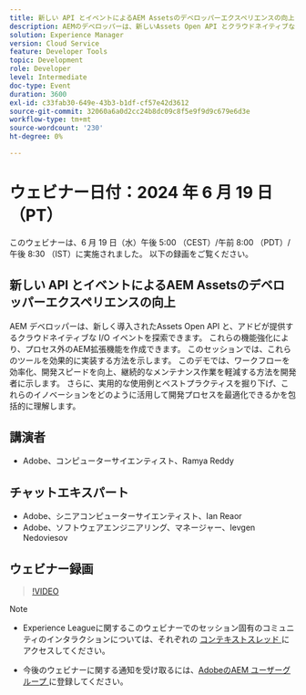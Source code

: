 ```yaml
---
title: 新しい API とイベントによるAEM Assetsのデベロッパーエクスペリエンスの向上
description: AEMのデベロッパーは、新しいAssets Open API とクラウドネイティブな I/O イベントを探索し、実践的なユースケースとベストプラクティスを実演しながら、プロセス外のAEM拡張機能を作成し、ワークフローを合理化し、開発スピードを向上し、メンテナンスを軽減できます。
solution: Experience Manager
version: Cloud Service
feature: Developer Tools
topic: Development
role: Developer
level: Intermediate
doc-type: Event
duration: 3600
exl-id: c33fab30-649e-43b3-b1df-cf57e42d3612
source-git-commit: 32060a6a0d2cc24b8dc09c8f5e9f9d9c679e6d3e
workflow-type: tm+mt
source-wordcount: '230'
ht-degree: 0%

---
```


# ウェビナー日付：2024 年 6 月 19 日（PT）

このウェビナーは、6 月 19 日（水）午後 5:00 （CEST）/午前 8:00 （PDT）/午後 8:30 （IST）に実施されました。 以下の録画をご覧ください。

## 新しい API とイベントによるAEM Assetsのデベロッパーエクスペリエンスの向上

AEM デベロッパーは、新しく導入されたAssets Open API と、アドビが提供するクラウドネイティブな I/O イベントを探索できます。 これらの機能強化により、プロセス外のAEM拡張機能を作成できます。 このセッションでは、これらのツールを効果的に実装する方法を示します。 このデモでは、ワークフローを効率化、開発スピードを向上、継続的なメンテナンス作業を軽減する方法を開発者に示します。 さらに、実用的な使用例とベストプラクティスを掘り下げ、これらのイノベーションをどのように活用して開発プロセスを最適化できるかを包括的に理解します。

## 講演者

* Adobe、コンピューターサイエンティスト、Ramya Reddy

## チャットエキスパート

* Adobe、シニアコンピューターサイエンティスト、Ian Reaor
* Adobe、ソフトウェアエンジニアリング、マネージャー、Ievgen Nedoviesov

## ウェビナー録画

>[!VIDEO](https://video.tv.adobe.com/v/3430198)

>[!NOTE]
> 
>* Experience Leagueに関するこのウェビナーでのセッション固有のコミュニティのインタラクションについては、それぞれの [ コンテキストスレッド ](https://adobe.ly/3UQXwFO) にアクセスしてください。
>
>* 今後のウェビナーに関する通知を受け取るには、[AdobeのAEM ユーザーグループ ](https://aem-augs.adobe.com/) に登録してください。
